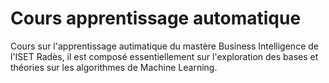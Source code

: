 # Cours apprentissage automatique

Cours sur l'apprentissage autimatique du mastère Business Intelligence de l'ISET Radès, il est composé essentiellement sur l'exploration des bases et théories sur les algorithmes de Machine Learning.